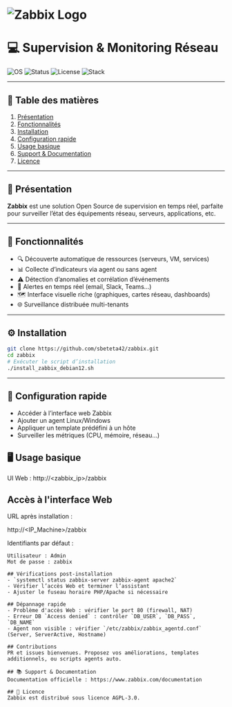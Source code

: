 # ![Zabbix Logo](https://www.laintimes.com/wp-content/uploads/2017/05/zabbix-logo.png) 
# 💻 Supervision & Monitoring Réseau 

![OS](https://img.shields.io/badge/OS-Debian%20|%20Ubuntu%20|%20CentOS-blue)
![Status](https://img.shields.io/badge/Status-Lab%20Ready-success)
![License](https://img.shields.io/badge/License-AGPL--3.0-red)
![Stack](https://img.shields.io/badge/Stack-Zabbix%20Server%20|%20Agent%20|%20Web-orange)

---

## 📑 Table des matières
1. [Présentation](#-présentation)
2. [Fonctionnalités](#-fonctionnalités)
3. [Installation](#-installation)
4. [Configuration rapide](#-configuration-rapide)
5. [Usage basique](#-usage-basique)
6. [Support & Documentation](#-support--documentation)
7. [Licence](#-licence)

---

## 📖 Présentation
**Zabbix** est une solution Open Source de supervision en temps réel, parfaite pour surveiller l’état des équipements réseau, serveurs, applications, etc.

---

## 🚀 Fonctionnalités
- 🔍 Découverte automatique de ressources (serveurs, VM, services)
- 📊 Collecte d’indicateurs via agent ou sans agent
- ⚠️ Détection d’anomalies et corrélation d’événements
- 📢 Alertes en temps réel (email, Slack, Teams…)
- 🗺️ Interface visuelle riche (graphiques, cartes réseau, dashboards)
- 🌐 Surveillance distribuée multi-tenants

---

## ⚙️ Installation
```bash
git clone https://github.com/sbeteta42/zabbix.git
cd zabbix
# Exécuter le script d’installation
./install_zabbix_debian12.sh
```
---

## 🔧 Configuration rapide
- Accéder à l’interface web Zabbix
- Ajouter un agent Linux/Windows
- Appliquer un template prédéfini à un hôte
- Surveiller les métriques (CPU, mémoire, réseau…)

## 🖥️ Usage basique
UI Web : http://<zabbix_ip>/zabbix
## Accès à l'interface Web
URL après installation :

http://<IP_Machine>/zabbix

Identifiants par défaut :
```
Utilisateur : Admin
Mot de passe : zabbix

## Vérifications post-installation
- `systemctl status zabbix-server zabbix-agent apache2`
- Vérifier l’accès Web et terminer l’assistant
- Ajuster le fuseau horaire PHP/Apache si nécessaire

## Dépannage rapide
- Problème d'accès Web : vérifier le port 80 (firewall, NAT)
- Erreur DB `Access denied` : contrôler `DB_USER`, `DB_PASS`, `DB_NAME`
- Agent non visible : vérifier `/etc/zabbix/zabbix_agentd.conf` (Server, ServerActive, Hostname)

## Contributions
PR et issues bienvenues. Proposez vos améliorations, templates additionnels, ou scripts agents auto.

## 📚 Support & Documentation
Documentation officielle : https://www.zabbix.com/documentation

## 📜 Licence
Zabbix est distribué sous licence AGPL-3.0.
